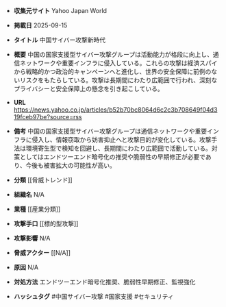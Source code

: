 - **収集元サイト**
Yahoo Japan World

- **掲載日**
2025-09-15

- **タイトル**
中国サイバー攻撃新時代

- **概要**
中国の国家支援型サイバー攻撃グループは活動能力が格段に向上し、通信ネットワークや重要インフラに侵入している。これらの攻撃は経済スパイから戦略的かつ政治的キャンペーンへと進化し、世界の安全保障に前例のないリスクをもたらしている。攻撃は長期間にわたり広範囲で行われ、深刻なプライバシーと安全保障上の懸念を引き起こしている。

- **URL**
https://news.yahoo.co.jp/articles/b52b70bc8064d6c2c3b708649f04d319fceb97be?source=rss

- **備考**
中国の国家支援型サイバー攻撃グループは通信ネットワークや重要インフラに侵入し、情報窃取から妨害抑止へと攻撃目的が変化している。攻撃手法は環境寄生型で検知を回避し、長期間にわたり広範囲で活動している。対策としてはエンドツーエンド暗号化の推奨や脆弱性の早期修正が必要であり、今後も被害拡大の可能性が高い。

- **分類**
[[脅威トレンド]]

- **組織名**
N/A

- **業種**
[[産業分類]]

- **攻撃手口**
[[標的型攻撃]]

- **攻撃影響**
N/A

- **脅威アクター**
[[N/A]]

- **原因**
N/A

- **対処方法**
エンドツーエンド暗号化推奨、脆弱性早期修正、監視強化

- **ハッシュタグ**
#中国サイバー攻撃 #国家支援 #セキュリティ

